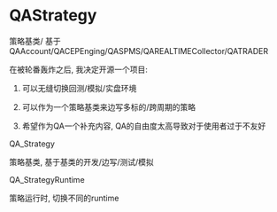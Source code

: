# QAStrategy
策略基类/ 基于QAAccount/QACEPEnging/QASPMS/QAREALTIMECollector/QATRADER


在被轮番轰炸之后, 我决定开源一个项目:


1. 可以无缝切换回测/模拟/实盘环境

2. 可以作为一个策略基类来边写多标的/跨周期的策略 

3. 希望作为QA一个补充内容, QA的自由度太高导致对于使用者过于不友好



QA_Strategy

策略基类, 基于基类的开发/边写/测试/模拟


QA_StrategyRuntime

策略运行时, 切换不同的runtime
